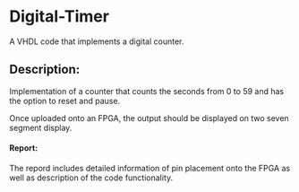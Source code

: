 # Digital-Timer
A VHDL code that implements a digital counter.

## Description:

Implementation of a counter that counts the seconds from 0 to 59 and has the option to reset and pause. 

Once uploaded onto an FPGA, the output should be displayed on two seven segment display.

#### Report:

The repord includes detailed information of pin placement onto the FPGA as well as description of the code functionality.
